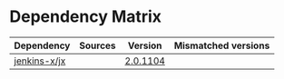 # Dependency Matrix

Dependency | Sources | Version | Mismatched versions
---------- | ------- | ------- | -------------------
[jenkins-x/jx](https://github.com/jenkins-x/jx.git) |  | [2.0.1104](https://github.com/jenkins-x/jx/releases/tag/v2.0.1104) | 
